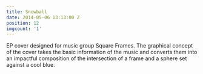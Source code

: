 ```yaml
---
title: Snowball
date: 2014-05-06 13:13:00 Z
position: 12
imgcount: '1'
---
```


EP cover designed for music group Square Frames. The graphical concept of the cover takes the basic information of the music and converts them into an impactful composition of the intersection of a frame and a sphere set against a cool blue.
